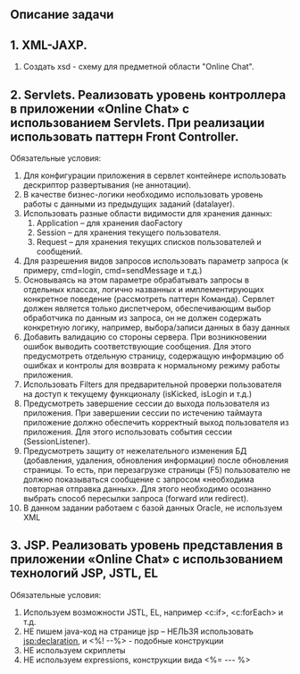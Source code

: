 ## Описание задачи
## 1. XML-JAXP.
1. Создать xsd - схему для предметной области "Online Chat".

## 2. Servlets. Реализовать уровень контроллера в приложении «Online Chat» с использованием Servlets. При реализации использовать паттерн Front Controller.
Обязательные условия:
1. Для конфигурации приложения в сервлет контейнере использовать дескриптор развертывания (не аннотации).
2. В качестве бизнес-логики необходимо использовать уровень работы с данными из предыдущих заданий (datalayer).
3. Использовать разные области видимости для хранения данных:
    1. Application – для хранения daoFactory
    2. Session – для хранения текущего пользователя.
    3. Request – для хранения текущих списков пользователей и сообщений.
4. Для разрешения видов запросов использовать параметр запроса (к примеру, cmd=login, cmd=sendMessage и т.д.)
5. Основываясь на этом параметре обрабатывать запросы в отдельных классах, логично названных и имплементирующих конкретное поведение (рассмотреть паттерн Команда). Сервлет должен является только диспетчером, обеспечивающим выбор обработчика по данным из запроса, он не должен содержать конкретную логику, например, выбора/записи данных в базу данных 
6. Добавить валидацию со стороны сервера. При возникновении ошибок выводить соответствующие сообщения. Для этого предусмотреть отдельную страницу, содержащую информацию об ошибках и контролы для возврата к нормальному режиму работы приложения.
7. Использовать Filters для предварительной проверки пользователя на доступ к текущему функционалу (isKicked, isLogin и т.д.)
8. Предусмотреть завершение сессии до выхода пользователя из приложения. При завершении сессии по истечению таймаута приложение должно обеспечить корректный выход пользователя из приложения. Для этого использовать события сессии (SessionListener).
9. Предусмотреть защиту от нежелательного изменения БД (добавления, удаления, обновления информации) после обновления страницы. То есть, при перезагрузке страницы (F5) пользователю не должно показываться сообщение с запросом «необходима повторная отправка данных». Для этого необходимо осознанно выбрать способ пересылки запроса (forward или redirect). 
10. В данном задании работаем с базой данных Oracle, не используем XML

## 3. JSP. Реализовать уровень представления в приложении «Online Chat» с использованием технологий JSP, JSTL, EL
Обязательные условия:
1. Используем возможности JSTL, EL, например <c:if>, <c:forEach> и т.д.
2. НЕ пишем java-код на странице jsp – НЕЛЬЗЯ использовать <jsp:declaration>, и  <%! --%> - подобные конструкции
3. НЕ используем скриплеты
4. НЕ используем expressions, конструкции вида <%= --- %>
